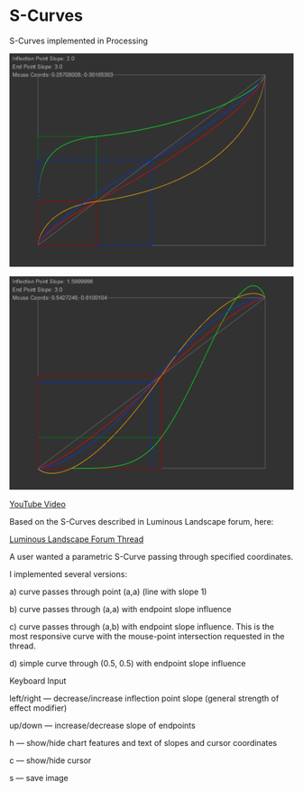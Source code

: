 # S-Curves
S-Curves implemented in Processing

![img](Curves.png)

![img](Curves2.png)

<a href="https://youtu.be/0oBYrB-xB6Q" target="_blank">YouTube Video</a>

Based on the S-Curves described in Luminous Landscape forum, here: 

<a href="http://forum.luminous-landscape.com/index.php?topic=52364.0" target="_blank">Luminous Landscape Forum Thread</a>

A user wanted a parametric S-Curve passing through specified coordinates. 

I implemented several versions: 

a) curve passes through point (a,a) (line with slope 1)

b) curve passes through (a,a) with endpoint slope influence

c) curve passes through (a,b) with endpoint slope influence. This is the most responsive curve with the mouse-point intersection requested in the thread.

d) simple curve through (0.5, 0.5) with endpoint slope influence

Keyboard Input

left/right — decrease/increase inflection point slope (general strength of effect modifier)

up/down — increase/decrease slope of endpoints

h — show/hide chart features and text of slopes and cursor coordinates

c — show/hide cursor

s — save image

